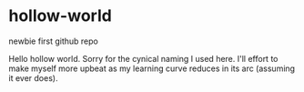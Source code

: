 # hollow-world
newbie first github repo

Hello hollow world.
Sorry for the cynical naming I used here.
I'll effort to make myself more upbeat as my learning curve reduces in its arc
(assuming it ever does).
